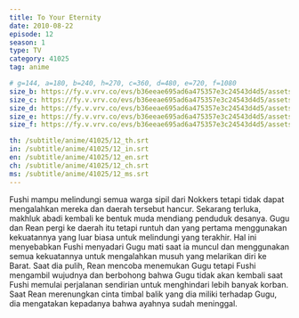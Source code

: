 ```yaml
---
title: To Your Eternity
date: 2010-08-22
episode: 12
season: 1
type: TV
category: 41025
tag: anime

# g=144, a=180, b=240, h=270, c=360, d=480, e=720, f=1080
size_b: https://fy.v.vrv.co/evs/b36eeae695ad6a475357e3c24543d4d5/assets/a9925b16bd5cc02e6d900b66bc929155_4097232.mp4
size_c: https://fy.v.vrv.co/evs/b36eeae695ad6a475357e3c24543d4d5/assets/a9925b16bd5cc02e6d900b66bc929155_4097231.mp4
size_d: https://fy.v.vrv.co/evs/b36eeae695ad6a475357e3c24543d4d5/assets/a9925b16bd5cc02e6d900b66bc929155_4097233.mp4
size_e: https://fy.v.vrv.co/evs/b36eeae695ad6a475357e3c24543d4d5/assets/a9925b16bd5cc02e6d900b66bc929155_4097234.mp4
size_f: https://fy.v.vrv.co/evs/b36eeae695ad6a475357e3c24543d4d5/assets/a9925b16bd5cc02e6d900b66bc929155_4097235.mp4

th: /subtitle/anime/41025/12_th.srt
in: /subtitle/anime/41025/12_in.srt
en: /subtitle/anime/41025/12_en.srt
ch: /subtitle/anime/41025/12_ch.srt
ms: /subtitle/anime/41025/12_ms.srt
---
```

Fushi mampu melindungi semua warga sipil dari Nokkers tetapi tidak dapat mengalahkan mereka dan daerah tersebut hancur. Sekarang terluka, makhluk abadi kembali ke bentuk muda mendiang penduduk desanya. Gugu dan Rean pergi ke daerah itu tetapi runtuh dan yang pertama menggunakan kekuatannya yang luar biasa untuk melindungi yang terakhir. Hal ini menyebabkan Fushi menyadari Gugu mati saat ia muncul dan menggunakan semua kekuatannya untuk mengalahkan musuh yang melarikan diri ke Barat. Saat dia pulih, Rean mencoba menemukan Gugu tetapi Fushi mengambil wujudnya dan berbohong bahwa Gugu tidak akan kembali saat Fushi memulai perjalanan sendirian untuk menghindari lebih banyak korban. Saat Rean merenungkan cinta timbal balik yang dia miliki terhadap Gugu, dia mengatakan kepadanya bahwa ayahnya sudah meninggal.
